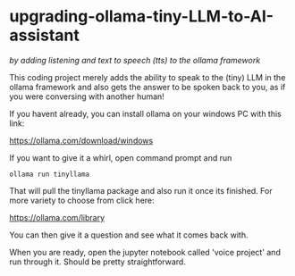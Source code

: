 # upgrading-ollama-tiny-LLM-to-AI-assistant
<i>by adding listening and text to speech (tts) to the ollama framework</i>

This coding project merely adds the ability to speak to the (tiny) LLM in the ollama framework and also gets the answer to be spoken back to you, as if you were conversing with another human! 

If you havent already, you can install ollama on your windows PC with this link:

https://ollama.com/download/windows

If you want to give it a whirl, open command prompt and run 

`ollama run tinyllama`

That will pull the tinyllama package and also run it once its finished. For more variety to choose from click here:

https://ollama.com/library

You can then give it a question and see what it comes back with.

When you are ready, open the jupyter notebook called 'voice project' and run through it. Should be pretty straightforward.
